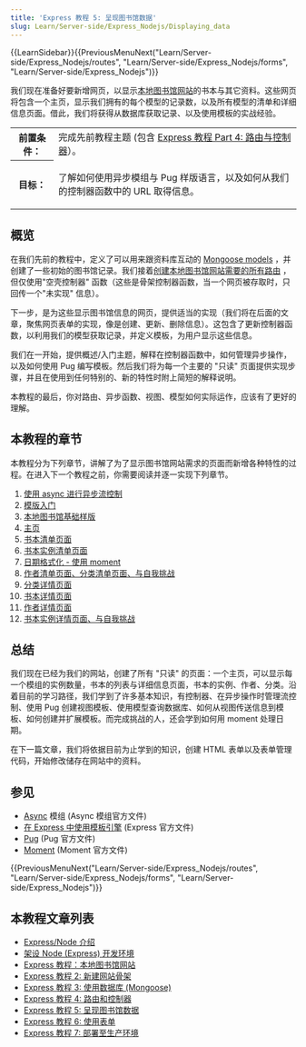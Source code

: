 ```yaml
---
title: 'Express 教程 5: 呈现图书馆数据'
slug: Learn/Server-side/Express_Nodejs/Displaying_data
---
```

{{LearnSidebar}}{{PreviousMenuNext("Learn/Server-side/Express_Nodejs/routes", "Learn/Server-side/Express_Nodejs/forms", "Learn/Server-side/Express_Nodejs")}}

我们现在准备好要新增网页，以显示[本地图书馆网站](/zh-CN/docs/Learn/Server-side/Express_Nodejs/Tutorial_local_library_website)的书本与其它资料。这些网页将包含一个主页，显示我们拥有的每个模型的记录数，以及所有模型的清单和详细信息页面。借此，我们将获得从数据库获取记录、以及使用模板的实战经验。

<table class="learn-box standard-table">
  <tbody>
    <tr>
      <th scope="row">前置条件：</th>
      <td>
        完成先前教程主题 (包含
        <a href="/zh-CN/docs/Learn/Server-side/Express_Nodejs/routes"
          >Express 教程 Part 4: 路由与控制器</a
        >）。
      </td>
    </tr>
    <tr>
      <th scope="row">目标：</th>
      <td>
        <p>
          了解如何使用异步模组与 Pug 样版语言，以及如何从我们的控制器函数中的
          URL 取得信息。
        </p>
      </td>
    </tr>
  </tbody>
</table>

## 概览

在我们先前的教程中，定义了可以用来跟资料库互动的 [Mongoose models](/zh-CN/docs/Learn/Server-side/Express_Nodejs/mongoose) ，并创建了一些初始的图书馆记录。我们接着[创建本地图书馆网站需要的所有路由](/zh-CN/docs/Learn/Server-side/Express_Nodejs/routes) ，但仅使用"空壳控制器" 函数（这些是骨架控制器函数，当一个网页被存取时，只回传一个"未实现" 信息）。

下一步，是为这些显示图书馆信息的网页，提供适当的实现（我们将在后面的文章，聚焦网页表单的实现，像是创建、更新、删除信息）。这包含了更新控制器函数，以利用我们的模型获取记录，并定义模板，为用户显示这些信息。

我们在一开始，提供概述/入门主题，解释在控制器函数中，如何管理异步操作，以及如何使用 Pug 编写模板。然后我们将为每一个主要的 "只读" 页面提供实现步骤，并且在使用到任何特别的、新的特性时附上简短的解释说明。

本教程的最后，你对路由、异步函数、视图、模型如何实际运作，应该有了更好的理解。

## 本教程的章节

本教程分为下列章节，讲解了为了显示图书馆网站需求的页面而新增各种特性的过程。在进入下一个教程之前，你需要阅读并逐一实现下列章节。

1. [使用 async 进行异步流控制](/zh-CN/docs/Learn/Server-side/Express_Nodejs/Displaying_data/flow_control_using_async)
2. [模版入门](/zh-CN/docs/Learn/Server-side/Express_Nodejs/Displaying_data/Template_primer)
3. [本地图书馆基础样版](/zh-CN/docs/Learn/Server-side/Express_Nodejs/Displaying_data/LocalLibrary_base_template)
4. [主页](/zh-CN/docs/Learn/Server-side/Express_Nodejs/Displaying_data/Home_page)
5. [书本清单页面](/zh-CN/docs/Learn/Server-side/Express_Nodejs/Displaying_data/Book_list_page)
6. [书本实例清单页面](/zh-CN/docs/Learn/Server-side/Express_Nodejs/Displaying_data/BookInstance_list_page)
7. [日期格式化 - 使用 moment](/zh-CN/docs/Learn/Server-side/Express_Nodejs/Displaying_data/Date_formatting_using_moment)
8. [作者清单页面、分类清单页面](/zh-CN/docs/Learn/Server-side/Express_Nodejs/Displaying_data/Author_list_page)[、](/zh-CN/docs/Learn/Server-side/Express_Nodejs/Displaying_data/BookInstance_detail_page_and_challenge)[与自我挑战](/zh-CN/docs/Learn/Server-side/Express_Nodejs/Displaying_data/Author_list_page)
9. [分类详情页面](/zh-CN/docs/Learn/Server-side/Express_Nodejs/Displaying_data/Genre_detail_page)
10. [书本详情页面](/zh-CN/docs/Learn/Server-side/Express_Nodejs/Displaying_data/Book_detail_page)
11. [作者详情页面](/zh-CN/docs/Learn/Server-side/Express_Nodejs/Displaying_data/Author_detail_page)
12. [书本实例详情页面、与自我挑战](/zh-CN/docs/Learn/Server-side/Express_Nodejs/Displaying_data/BookInstance_detail_page_and_challenge)

## 总结

我们现在已经为我们的网站，创建了所有 "只读" 的页面：一个主页，可以显示每一个模组的实例数量，书本的列表与详细信息页面，书本的实例、作者、分类。沿着目前的学习路径，我们学到了许多基本知识，有控制器、在异步操作时管理流控制、使用 Pug 创建视图模板、使用模型查询数据库、如何从视图传送信息到模板、如何创建并扩展模板。而完成挑战的人，还会学到如何用 moment 处理日期。

在下一篇文章，我们将依据目前为止学到的知识，创建 HTML 表单以及表单管理代码，开始修改储存在网站中的资料。

## 参见

- [Async](http://caolan.github.io/async/docs.html) 模组 (Async 模组官方文件)
- [在 Express 中使用模板引擎](https://expressjs.com/en/guide/using-template-engines.html) (Express 官方文件)
- [Pug](https://pugjs.org/api/getting-started.html) (Pug 官方文件)
- [Moment](http://momentjs.com/docs/) (Moment 官方文件)

{{PreviousMenuNext("Learn/Server-side/Express_Nodejs/routes", "Learn/Server-side/Express_Nodejs/forms", "Learn/Server-side/Express_Nodejs")}}

## 本教程文章列表

- [Express/Node 介绍](/zh-CN/docs/Learn/Server-side/Express_Nodejs/Introduction)
- [架设 Node (Express) 开发环境](/zh-CN/docs/Learn/Server-side/Express_Nodejs/development_environment)
- [Express 教程：本地图书馆网站](/zh-CN/docs/Learn/Server-side/Express_Nodejs/Tutorial_local_library_website)
- [Express 教程 2: 新建网站骨架](/zh-CN/docs/Learn/Server-side/Express_Nodejs/skeleton_website)
- [Express 教程 3: 使用数据库 (Mongoose)](/zh-CN/docs/Learn/Server-side/Express_Nodejs/mongoose)
- [Express 教程 4: 路由和控制器](/zh-CN/docs/Learn/Server-side/Express_Nodejs/routes)
- [Express 教程 5: 呈现图书馆数据](/zh-CN/docs/Learn/Server-side/Express_Nodejs/Displaying_data)
- [Express 教程 6: 使用表单](/zh-CN/docs/Learn/Server-side/Express_Nodejs/forms)
- [Express 教程 7: 部署至生产环境](/zh-CN/docs/Learn/Server-side/Express_Nodejs/deployment)
